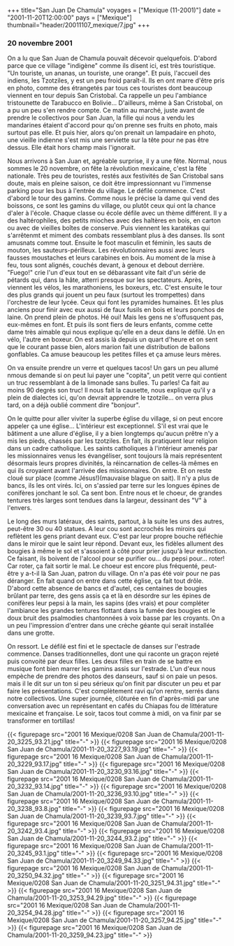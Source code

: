 +++
title="San Juan De Chamula"
voyages = ["Mexique (11-2001)"]
date = "2001-11-20T12:00:00"
pays = ["Mexique"]
thumbnail="header/20011107_mexique/7.jpg"
+++
### 20 novembre 2001

On a lu que San Juan de Chamula pouvait décevoir quelquefois. D'abord parce 
que ce village "indigène" comme ils disent ici, est très touristique. "Un touriste, 
un ananas, un touriste, une orange". Et puis, l'accueil des indiens, les Tzotziles, 
y est un peu froid paraît-il. Ils en ont marre d'être pris en photo, comme des 
étrangetés par tous ces touristes dont beaucoup viennent en tour depuis San 
Cristobal. Ca rappelle un peu l'ambiance tristounette de Tarabucco en Bolivie... 
D'ailleurs, même à San Cristobal, on a pu un peu s'en rendre compte. Ce matin 
au marché, juste avant de prendre le collectivos pour San Juan, la fille qui 
nous a vendu les mandarines étaient d'accord pour qu'on prenne ses fruits en 
photo, mais surtout pas elle. Et puis hier, alors qu'on prenait un lampadaire 
en photo, une vieille indienne s'est mis une serviette sur la tête pour ne pas 
être dessus. Elle était hors champ mais l'ignorait.

Nous arrivons à San Juan et, agréable surprise, il y a une fête. Normal, nous 
sommes le 20 novembre, on fête la révolution mexicaine, c'est la fête nationale. 
Très peu de touristes, restés aux festivités de San Cristobal sans doute, mais 
en pleine saison, ce doit être impressionnant vu l'immense parking pour les 
bus à l'entrée du village. Le défilé commence. C'est d'abord le tour des gamins. 
Comme nous le précise la dame qui vend des boissons, ce sont les gamins du village, 
ou plutôt ceux qui ont la chance d'aler à l'école. Chaque classe ou école défile 
avec un thème différent. Il y a des haltérophiles, des petits mioches avec des 
haltères en bois, en carton ou avec de vieilles boîtes de conserve. Puis viennent 
les karatékas qui s'arrêtenmt et miment des combats ressemblant plus à des danses. 
Ils sont amusnats comme tout. Ensuite le foot masculin et féminin, les sauts 
de mouton, les sauteurs-périlleux. Les révolutionnaires aussi avec leurs fausses 
moustaches et leurs carabines en bois. Au moment de la mise à feu, tous sont 
alignés, couchés devant, à genoux et debout derrière. "Fuego!" crie l'un d'eux 
tout en se débarassant vite fait d'un série de pétards qui, dans la hâte, atterri 
presque sur les spectateurs. Après, viennent les vélos, les marathoniens, les 
boxeurs, etc. C'est ensuite le tour des plus grands qui jouent un peu faux (surtout 
les trompettes) dans l'orchestre de leur lycée. Ceux qui font les pyramides 
humaines. Et les plus anciens pour finir avec eux aussi de faux fusils en bois 
et leurs ponchos de laine. On prend plein de photos. Hé oui! Mais les gens ne 
s'offusquent pas, eux-mêmes en font. Et puis ils sont fiers de leurs enfants, 
comme cette dame très aimable qui nous explique qu'elle en a deux dans le défilé. 
Un en vélo, l'autre en boxeur. On est assis là depuis un quart d'heure et on 
sent que le courant passe bien, alors marion fait une distribution de ballons 
gonflables. Ca amuse beaucoup les petites filles et ça amuse leurs mères. 

On va ensuite prendre un verre et quelques tacos! Un gars un peu allumé nmous 
demande si on peut lui payer une "copita", un petit verre qui contient un truc 
ressemblant à de la limonade sans bulles. Tu parles! Ca fait au moins 90 degrés 
son truc! Il nous fait la causette, nous explique qu'il y a plein de dialectes 
ici, qu'on devrait apprendre le tzotzile... on verra plus tard, on a déjà oublié 
comment dire "bonjour".

On le quitte pour aller viviter la superbe église du village, si on peut encore 
appeler ça une église... L'intérieur est exceptionnel. S'il est vrai que le 
bâtiment a une allure d'église, il y a bien longtemps qu'aucun prêtre n'y a 
mis les pieds, chassés par les tzotziles. En fait, ils pratiquent leur religion 
dans un cadre catholique. Les saints catholiques à l'intérieur amenés par les 
missionnaires venus les évangéliser, sont toujours là mais représentent désormais 
leurs propres divinités, la réincarnation de celles-là mêmes en qui ils croyaient 
avant l'arrivée des missionnaires. On entre. Et on reste cloué sur place (comme 
Jésus!)(mauvaise blague on sait). Il n'y a plus de bancs, ils les ont virés. 
Ici, on s'assied par terre sur les longues épines de conifères jonchant le sol. 
Ca sent bon. Entre nous et le choeur, de grandes tentures très larges sont tendues 
dans la largeur, dessinant des "V" à l'envers.

Le long des murs latéraux, des saints, partout, à la suite les uns des autres, 
peut-être 30 ou 40 statues. A leur cou sont accrochés les miroirs qui reflètent 
les gens priant devant eux. C'est par leur propre bouche réfléchie dans le miroir 
que le saint leur répond. Devant eux, les fidèles allument des bougies à même 
le sol et s'assoient à côté pour prier jusqu'à leur extinction. Ce faisant, 
ils boivent de l'alcool pour se purifier ou... du pepsi pour... roter! Car roter, 
ça fait sortir le mal. Le choeur est encore plus fréquenté, peut-être y a-t-il 
là San Juan, patron du village. On n'a pas été voir pour ne pas déranger. En 
fait quand on entre dans cette église, ça fait tout drôle. D'abord cette absence 
de bancs et d'autel, ces centaines de bougies brûlant par terre, des gens assis 
ça et là en désordre sur les épines de conifères leur pepsi à la main, les sapins 
(des vrais) et pour compléter l'ambiance les grandes tentures flottant dans 
la fumée des bougies et le doux bruit des psalmodies chantonnées à voix basse 
par les croyants. On a un peu l'impression d'entrer dans une crèche géante qui 
serait installée dans une grotte.

On ressort. Le défilé est fini et le spectacle de danses sur l'estrade commence. 
Danses traditionnelles, dont une qui raconte un graçon rejeté puis convoité 
par deux filles. Les deux filles en train de se battre en musique font bien 
marrer les gamins assis sur l'estrade. L'un d'eux nous empèche de prendre des 
photos des danseurs, sauf si on paie un pesos. mais il le dit sur un ton si 
peu sérieux qu'on finit par discuter un peu et par faire les présentations. 
C'est complètement ravi qu'on rentre, serrés dans notre collectivos. Une super 
journée, clôturée en fin d'après-midi par une conversation avec un représentant 
en cafés du Chiapas fou de littérature mexicaine et française. Le soir, tacos 
tout comme à midi, on va finir par se transformer en tortillas!


<div id="TOTO">{{< figurepage src="2001 16 Mexique/0208 San Juan de Chamula/2001-11-20_3225_93.21.jpg" title="-"  >}}
{{< figurepage src="2001 16 Mexique/0208 San Juan de Chamula/2001-11-20_3227_93.19.jpg" title="-"  >}}
{{< figurepage src="2001 16 Mexique/0208 San Juan de Chamula/2001-11-20_3229_93.17.jpg" title="-"  >}}
{{< figurepage src="2001 16 Mexique/0208 San Juan de Chamula/2001-11-20_3230_93.16.jpg" title="-"  >}}
{{< figurepage src="2001 16 Mexique/0208 San Juan de Chamula/2001-11-20_3232_93.14.jpg" title="-"  >}}
{{< figurepage src="2001 16 Mexique/0208 San Juan de Chamula/2001-11-20_3236_93.10.jpg" title="-"  >}}
{{< figurepage src="2001 16 Mexique/0208 San Juan de Chamula/2001-11-20_3238_93.8.jpg" title="-"  >}}
{{< figurepage src="2001 16 Mexique/0208 San Juan de Chamula/2001-11-20_3239_93.7.jpg" title="-"  >}}
{{< figurepage src="2001 16 Mexique/0208 San Juan de Chamula/2001-11-20_3242_93.4.jpg" title="-"  >}}
{{< figurepage src="2001 16 Mexique/0208 San Juan de Chamula/2001-11-20_3244_93.2.jpg" title="-"  >}}
{{< figurepage src="2001 16 Mexique/0208 San Juan de Chamula/2001-11-20_3245_93.1.jpg" title="-"  >}}
{{< figurepage src="2001 16 Mexique/0208 San Juan de Chamula/2001-11-20_3249_94.33.jpg" title="-"  >}}
{{< figurepage src="2001 16 Mexique/0208 San Juan de Chamula/2001-11-20_3250_94.32.jpg" title="-"  >}}
{{< figurepage src="2001 16 Mexique/0208 San Juan de Chamula/2001-11-20_3251_94.31.jpg" title="-"  >}}
{{< figurepage src="2001 16 Mexique/0208 San Juan de Chamula/2001-11-20_3253_94.29.jpg" title="-"  >}}
{{< figurepage src="2001 16 Mexique/0208 San Juan de Chamula/2001-11-20_3254_94.28.jpg" title="-"  >}}
{{< figurepage src="2001 16 Mexique/0208 San Juan de Chamula/2001-11-20_3257_94.25.jpg" title="-"  >}}
{{< figurepage src="2001 16 Mexique/0208 San Juan de Chamula/2001-11-20_3259_94.23.jpg" title="-"  >}}
</DIV>

